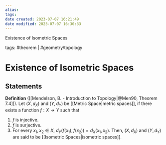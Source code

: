 ```yaml
---
alias:
tags: 
date created: 2023-07-07 16:21:49
date modified: 2023-07-07 16:30:33
---
```


Existence of Isometric Spaces

tags: #theorem | #geometry/topology

# Existence of Isometric Spaces

## Statements

**Definition** ([[Mendelson, B. - Introduction to Topology|@Men90, Theorem 7.4]]). Let $(X,d_X)$ and $(Y,d_Y)$ be [[Metric Space|metric spaces]], if there exists a function $f: X\to Y$ such that
1. $f$ is injective.
2. $f$ is surjective.
3. For every $x_1,x_2\in X$, $d_Y(f(x_1),f(x_2))=d_X(x_1,x_2)$.
Then, $(X,d_X)$ and $(Y,d_Y)$ are said to be [[Isometric Spaces|isometric spaces]].